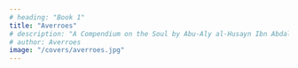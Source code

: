 ```yaml
---
# heading: "Book 1"
title: "Averroes"
# description: "A Compendium on the Soul by Abu-Aly al-Husayn Ibn Abdallah Ibn Sina"
# author: Averroes
image: "/covers/averroes.jpg"
---
```

